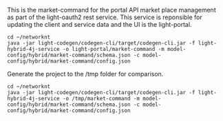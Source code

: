 This is the market-command for the portal API market place management as part of the light-oauth2 rest service. This service is reponsible for updating the client and service data and the UI is the light-portal.

```
cd ~/networknt
java -jar light-codegen/codegen-cli/target/codegen-cli.jar -f light-hybrid-4j-service -o light-portal/market-command -m model-config/hybrid/market-command/schema.json -c model-config/hybrid/market-command/config.json
```

Generate the project to the /tmp folder for comparison. 

```
cd ~/networknt
java -jar light-codegen/codegen-cli/target/codegen-cli.jar -f light-hybrid-4j-service -o /tmp/market-command -m model-config/hybrid/market-command/schema.json -c model-config/hybrid/market-command/config.json
```
